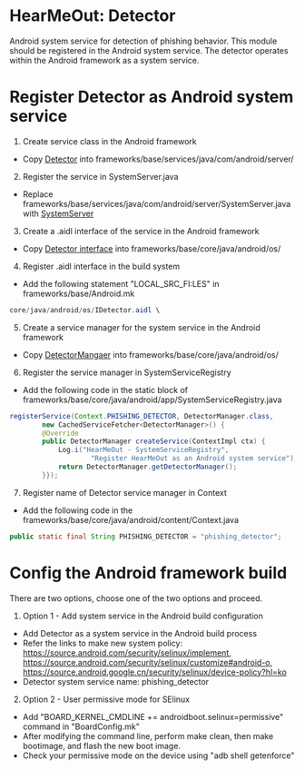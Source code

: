 # HearMeOut: Detector 
Android system service for detection of phishing behavior.
This module should be registered in the Android system service.
The detector operates within the Android framework as a system service.

# Register Detector as Android system service 
1. Create service class in the Android framework
- Copy [Detector](Detector.java) into frameworks/base/services/java/com/android/server/

2. Register the service in SystemServer.java
- Replace frameworks/base/services/java/com/android/server/SystemServer.java with [SystemServer](SystemServer.java)

3. Create a .aidl interface of the service in the Android framework
- Copy [Detector interface](IDetector.aidl) into frameworks/base/core/java/android/os/

4. Register .aidl interface in the build system
- Add the following statement "LOCAL_SRC_FI:LES" in frameworks/base/Android.mk
```java
core/java/android/os/IDetector.aidl \
```

5. Create a service manager for the system service in the Android framework
- Copy [DetectorMangaer](DetectorManager.aidl) into frameworks/base/core/java/android/os/

6. Register the service manager in SystemServiceRegistry
- Add the following code in the static block of frameworks/base/core/java/android/app/SystemServiceRegistry.java
```java
registerService(Context.PHISHING_DETECTOR, DetectorManager.class, 
        new CachedServiceFetcher<DetectorManager>() {
        @Override
        public DetectorManager createService(ContextImpl ctx) {
            Log.i("HearMeOut - SystemServiceRegistry", 
                    "Register HearMeOut as an Android system service");
            return DetectorManager.getDetectorManager();
        }});
```

7. Register name of Detector service manager in Context
- Add the following code in the frameworks/base/core/java/android/content/Context.java
```java
public static final String PHISHING_DETECTOR = "phishing_detector";
```

# Config the Android framework build
There are two options, choose one of the two options and proceed.

1. Option 1 - Add system service in the Android build configuration
- Add Detector as a system service in the Android build process
- Refer the links to make new system policy: https://source.android.com/security/selinux/implement, https://source.android.com/security/selinux/customize#android-o, https://source.android.google.cn/security/selinux/device-policy?hl=ko
- Detector system service name: phishing_detector

2. Option 2 - User permissive mode for SElinux
- Add "BOARD_KERNEL_CMDLINE += androidboot.selinux=permissive" command in "BoardConfig.mk"
- After modifying the command line, perform make clean, then make bootimage, and flash the new boot image.
- Check your permissive mode on the device using "adb shell getenforce"